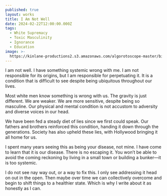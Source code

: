 ```yaml
---
published: true
layout: works
title: I Am Not Well
date: 2024-02-22T12:00:00.000Z
tags:
  - White Supremacy
  - Toxic Masculinity
  - Ignorance
  - Education
image: >-
  https://kinlane-productions2.s3.amazonaws.com/algorotoscope-master/birth-of-a-nation-kin-flag.jpeg
---
```

I am not well. I have something systemic wrong with me. I am not responsible for its origins, but I am responsible for perpetuating it. It is a condition that is difficult to see despite being ubiquitous throughout our lives. 

Most white men know something is wrong with us. The gravity is just different. We are weaker. We are more sensitive, despite being so masculine. Our physical and mental condition is not accustom to adversity and diverse voices in our head.

We have been fed a steady diet of lies since we first could speak. Our fathers and brothers reinforced this condition, handing it down through the generations. Society has also upheld these lies, with Hollywood bringing it all home for us.

I spent many years seeing this as being your disease, not mine. I have come to learn that it is our disease. There is no escaping it. You won’t be able to avoid the coming reckoning by living in a small town or building a bunker—it is too systemic.

I do not see nay way out, or a way to fix this. I only see addressing it head on out in the open. Then maybe over time we can collectively overcome and begin to shift things to a healthier state. Which is why I write about it as honestly as I can.